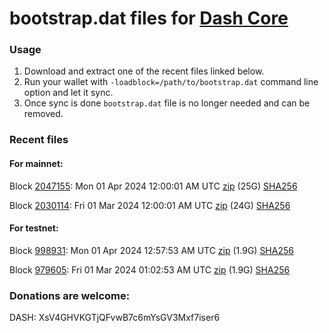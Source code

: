 # bootstrap.dat files for [Dash Core](https://github.com/dashpay/dash)

### Usage

1. Download and extract one of the recent files linked below.
1. Run your wallet with `-loadblock=/path/to/bootstrap.dat` command line option and let it sync.
1. Once sync is done `bootstrap.dat` file is no longer needed and can be removed.

### Recent files

#### For mainnet:

Block [2047155](https://insight.dash.org/insight/block/00000000000000178f18670888ec06a19898351736290321da2c2193b3dbc4a0): Mon 01 Apr 2024 12:00:01 AM UTC [zip](https://dash-bootstrap-2.ams3.digitaloceanspaces.com/mainnet/2024-04-01/bootstrap.dat.zip) (25G) [SHA256](https://dash-bootstrap-2.ams3.digitaloceanspaces.com/mainnet/2024-04-01/sha256.txt)

Block [2030114](https://insight.dash.org/insight/block/000000000000001c74d30a617da31eb1ee434ee6d7770d8ec7edc706a1195418): Fri 01 Mar 2024 12:00:01 AM UTC [zip](https://dash-bootstrap-2.ams3.digitaloceanspaces.com/mainnet/2024-03-01/bootstrap.dat.zip) (24G) [SHA256](https://dash-bootstrap-2.ams3.digitaloceanspaces.com/mainnet/2024-03-01/sha256.txt)


#### For testnet:

Block [998931](https://testnet-insight.dashevo.org/insight/block/00000000000611c5acf1f1684663c363ff46f3e5c59250047fd75652d644bb0e): Mon 01 Apr 2024 12:57:53 AM UTC [zip](https://dash-bootstrap-2.ams3.digitaloceanspaces.com/testnet/2024-04-01/bootstrap.dat.zip) (1.9G) [SHA256](https://dash-bootstrap-2.ams3.digitaloceanspaces.com/testnet/2024-04-01/sha256.txt)

Block [979605](https://testnet-insight.dashevo.org/insight/block/000000687c584f63d3c20811f581431c3766e8e8e6f110c8263aabed5bd222cb): Fri 01 Mar 2024 01:02:53 AM UTC [zip](https://dash-bootstrap-2.ams3.digitaloceanspaces.com/testnet/2024-03-01/bootstrap.dat.zip) (1.9G) [SHA256](https://dash-bootstrap-2.ams3.digitaloceanspaces.com/testnet/2024-03-01/sha256.txt)


### Donations are welcome:

DASH: XsV4GHVKGTjQFvwB7c6mYsGV3Mxf7iser6
